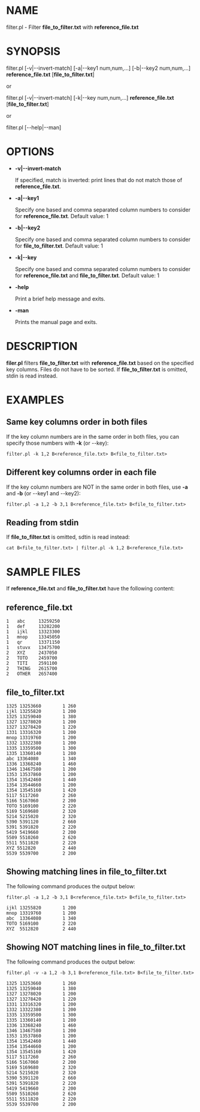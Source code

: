 # NAME

filter.pl - Filter **file\_to\_filter.txt** with **reference\_file.txt**

# SYNOPSIS

filter.pl \[-v|--invert-match\] \[-a|--key1 num,num,...\] \[-b|--key2 num,num,...\] **reference\_file.txt** \[**file\_to\_filter.txt**\]

or

filter.pl \[-v|--invert-match\] \[-k|--key num,num,...\] **reference\_file.txt** \[**file\_to\_filter.txt**\]

or

filter.pl \[--help|--man\]

# OPTIONS

- **-v|--invert-match**

    If specified, match is inverted: print lines that do not match those of **reference\_file.txt**.

- **-a|--key1**

    Specify one based and comma separated column numbers to consider for **reference\_file.txt**.
    Default value: 1

- **-b|--key2**

    Specify one based and comma separated column numbers to consider for **file\_to\_filter.txt**.
    Default value: 1

- **-k|--key**

    Specify one based and comma separated column numbers to consider for **reference\_file.txt** and **file\_to\_filter.txt**.
    Default value: 1

- **-help**

    Print a brief help message and exits.

- **-man**

    Prints the manual page and exits.

# DESCRIPTION

**filer.pl** filters **file\_to\_filter.txt** with **reference\_file.txt** based on the specified key columns.
Files do not have to be sorted.
If **file\_to\_filter.txt** is omitted, stdin is read instead.

# EXAMPLES

## Same key columns order in both files

If the key column numbers are in the same order in both files, you can specify those numbers with **-k** (or --key):

    filter.pl -k 1,2 B<reference_file.txt> B<file_to_filter.txt>

## Different key columns order in each file

If the key column numbers are NOT in the same order in both files, use **-a** and **-b** (or --key1 and --key2):

    filter.pl -a 1,2 -b 3,1 B<reference_file.txt> B<file_to_filter.txt>

## Reading from stdin

If **file\_to\_filter.txt** is omitted, sdtin is read instead:

    cat B<file_to_filter.txt> | filter.pl -k 1,2 B<reference_file.txt>

# SAMPLE FILES

If **reference\_file.txt** and **file\_to\_filter.txt** have the following content:

## reference\_file.txt

    1   abc     13259250
    1   def     13282200
    1   ijkl    13323300
    1   mnop    13345050
    1   qr      13371150
    1   stuvx   13475700
    2   XYZ     2437050
    2   TOTO    2459700
    2   TITI    2591100
    2   THING   2615700
    2   OTHER   2657400

## file\_to\_filter.txt

    1325 13253660        1 260
    ijkl 13255820        1 200
    1325 13259040        1 380
    1327 13278020        1 200
    1327 13278420        1 220
    1331 13316320        1 200
    mnop 13319760        1 200
    1332 13322380        1 200
    1335 13359500        1 300
    1335 13360140        1 280
    abc 13364080         1 340
    1336 13368240        1 460
    1346 13467580        1 200
    1353 13537860        1 200
    1354 13542460        1 440
    1354 13544660        1 200
    1354 13545160        1 420
    5117 5117260         2 260
    5166 5167060         2 200
    TOTO 5169100         2 220
    5169 5169680         2 320
    5214 5215020         2 320
    5390 5391120         2 660
    5391 5391820         2 220
    5419 5419660         2 200
    5509 5510260         2 620
    5511 5511820         2 220
    XYZ 5512820          2 440
    5539 5539700         2 200

## Showing matching lines in file\_to\_filter.txt

The following command produces the output below:

    filter.pl -a 1,2 -b 3,1 B<reference_file.txt> B<file_to_filter.txt>

    ijkl 13255820        1 200
    mnop 13319760        1 200
    abc  13364080        1 340
    TOTO 5169100         2 220
    XYZ  5512820         2 440

## Showing NOT matching lines in file\_to\_filter.txt

The following command produces the output below:

    filter.pl -v -a 1,2 -b 3,1 B<reference_file.txt> B<file_to_filter.txt>

    1325 13253660        1 260
    1325 13259040        1 380
    1327 13278020        1 200
    1327 13278420        1 220
    1331 13316320        1 200
    1332 13322380        1 200
    1335 13359500        1 300
    1335 13360140        1 280
    1336 13368240        1 460
    1346 13467580        1 200
    1353 13537860        1 200
    1354 13542460        1 440
    1354 13544660        1 200
    1354 13545160        1 420
    5117 5117260         2 260
    5166 5167060         2 200
    5169 5169680         2 320
    5214 5215020         2 320
    5390 5391120         2 660
    5391 5391820         2 220
    5419 5419660         2 200
    5509 5510260         2 620
    5511 5511820         2 220
    5539 5539700         2 200
